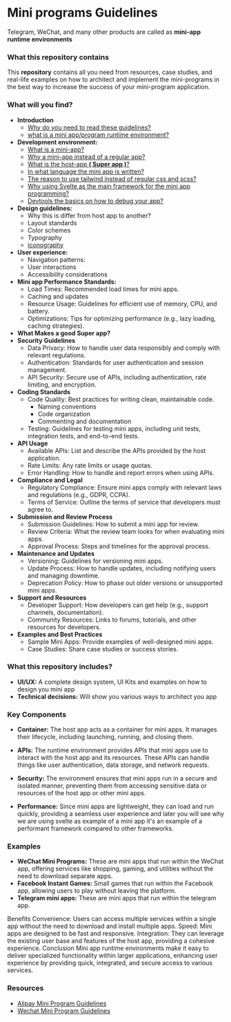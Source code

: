 # Mini programs Guidelines

Telegram, WeChat, and many other  products are called as **mini-app runtime environments**
### What this repository contains
This **repository** contains all you need from resources, case studies, and real-life examples on how to architect and implement the mini-programs in the best way to increase the success of your mini-program application.

### What will you find?
- **Introduction**
  - [Why do you need to read these guidelines?](/0.introduction/0.why-to-read.md)
  - [what is a mini app/program runtime environment?](/0.introduction/2.what-is-mini-app-env.md)
- **Development environment:**
  - [What is a mini-app?](/1.devloper-environment/1.what-is-mini-app.md)
  - [Why a mini-app instead of a regular app?](/1.devloper-environment/2.why-a-mini-app.md)
  - [What is the host-app **( Super app )**?](/1.devloper-environment/3.what-is-super-app.md)
  - [In what language the mini app is written?](/1.devloper-environment/4.in-what-language.md)
  - [The reason to use tailwind instead of regular css and scss?](/1.devloper-environment/5.why-tailwind-instead-of-css.md)
  - [Why using Svelte as the main framework for the mini app programming?](/1.devloper-environment/6.why-svelte.md)
  - [Devtools the basics on how to debug your app?](/1.devloper-environment/7.dev-env-and-debugging.md)
- **Design guidelines:**
  - Why this is differ from host app to another?
  - Layout standards
  - Color schemes
  - Typography
  - [iconography](/2.design-guidelines/5.iconography.md)
- **User experience:** 
  - Navigation patterns:
  - User interactions
  - Accessibility considerations
- **Mini app Performance Standards:**
  - Load Times: Recommended load times for mini apps.
  - Caching and updates
  - Resource Usage: Guidelines for efficient use of memory, CPU, and battery.
  - Optimizations: Tips for optimizing performance (e.g., lazy loading, caching strategies).
- **What Makes a good Super app?**
- **Security Guidelines**
  - Data Privacy: How to handle user data responsibly and comply with relevant regulations.
  - Authentication: Standards for user authentication and session management.
  - API Security: Secure use of APIs, including authentication, rate limiting, and encryption.
- **Coding Standards**
  - Code Quality: Best practices for writing clean, maintainable code.
    - Naming conventions
    - Code organization
    - Commenting and documentation
  - Testing: Guidelines for testing mini apps, including unit tests, integration tests, and end-to-end tests.
- **API Usage**
  - Available APIs: List and describe the APIs provided by the host application.
  - Rate Limits: Any rate limits or usage quotas.
  - Error Handling: How to handle and report errors when using APIs.
- **Compliance and Legal**
  - Regulatory Compliance: Ensure mini apps comply with relevant laws and regulations (e.g., GDPR, CCPA).
  - Terms of Service: Outline the terms of service that developers must agree to.
- **Submission and Review Process**
  - Submission Guidelines: How to submit a mini app for review.
  - Review Criteria: What the review team looks for when evaluating mini apps.
  - Approval Process: Steps and timelines for the approval process.
- **Maintenance and Updates**
  - Versioning: Guidelines for versioning mini apps.
  - Update Process: How to handle updates, including notifying users and managing downtime.
  - Deprecation Policy: How to phase out older versions or unsupported mini apps.
- **Support and Resources**
  - Developer Support: How developers can get help (e.g., support channels, documentation).
  - Community Resources: Links to forums, tutorials, and other resources for developers.
- **Examples and Best Practices**
  - Sample Mini Apps: Provide examples of well-designed mini apps.
  - Case Studies: Share case studies or success stories.


### What this repository includes?
- **UI/UX:** A complete design system, UI Kits and examples on how to design you mini app
- **Technical decisions:** Will show you various ways to architect you app 

### Key Components
- **Container:** The host app acts as a container for mini apps. It manages their lifecycle, including launching, running, and closing them.

- **APIs:** The runtime environment provides APIs that mini apps use to interact with the host app and its resources. These APIs can handle things like user authentication, data storage, and network requests.

- **Security:** The environment ensures that mini apps run in a secure and isolated manner, preventing them from accessing sensitive data or resources of the host app or other mini apps.

- **Performance:** Since mini apps are lightweight, they can load and run quickly, providing a seamless user experience and later you will see why we are using svelte as example of a mini app it's an example of a performant framework compared to other frameworks.

### Examples
- **WeChat Mini Programs:** These are mini apps that run within the WeChat app, offering services like shopping, gaming, and utilities without the need to download separate apps.
- **Facebook Instant Games:** Small games that run within the Facebook app, allowing users to play without leaving the platform.
- **Telegram mini apps:** These are mini apps that run within the telegram app.
  
Benefits
Convenience: Users can access multiple services within a single app without the need to download and install multiple apps.
Speed: Mini apps are designed to be fast and responsive.
Integration: They can leverage the existing user base and features of the host app, providing a cohesive experience.
Conclusion
Mini app runtime environments make it easy to deliver specialized functionality within larger applications, enhancing user experience by providing quick, integrated, and secure access to various services.


### Resources
- [Alipay Mini Program Guidelines](https://miniprogram.alipay.com/docs/)
- [Wechat Mini Program Guidelines](https://developers.weixin.qq.com/miniprogram/en/design/#User-Friendly-and-Courteous)